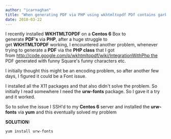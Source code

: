 ```yaml
---
author: "icarnaghan"
title: "When generating PDF via PHP using wkhtmltopdf PDf contains garbled squares and characters"
date: 2018-03-22
---
```


I recently installed **WKHTMLTOPDF** on a **Centos 6** Box to generate **PDF's** via **PHP**, after a huge struggle to get **WKHTMLTOPDF** working, I encountered another problem, whenever trying to generate a **PDF** via the **PHP class** that I got from http://code.google.com/p/wkhtmltopdf/wiki/IntegrationWithPhp the PDF generated with funny Square's funny characters etc.

I initially thought this might be an encoding problem, so after another few days, I figured it could be a Font issue.

I installed all the X11 packages and that also didn't solve the problem. So initially I read somewhere I need the **urw-fonts** package. So I gave it a try and it worked.

So to solve the issue I SSH'd to my **Centos 6** server and installed the **urw-fonts** via **yum** and this eventually solved my problem

**SOLUTION:**

```
yum install urw-fonts
```
